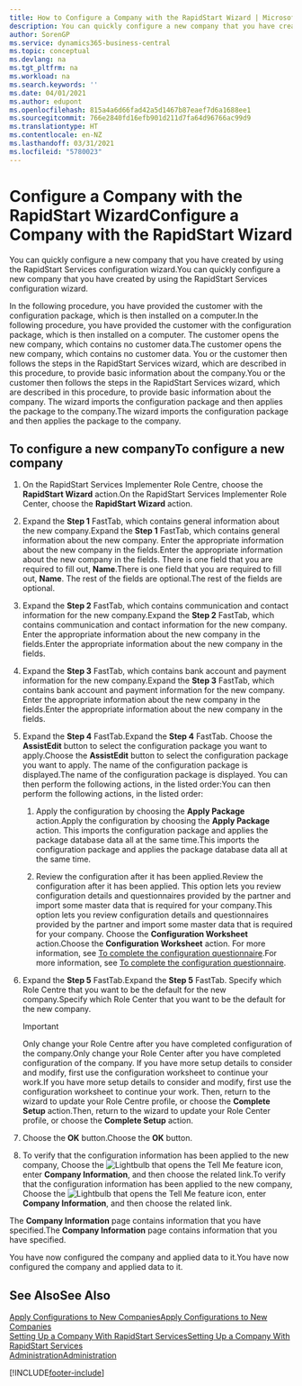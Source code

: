 ```yaml
---
title: How to Configure a Company with the RapidStart Wizard | Microsoft Docs
description: You can quickly configure a new company that you have created by using the RapidStart Services configuration wizard.
author: SorenGP
ms.service: dynamics365-business-central
ms.topic: conceptual
ms.devlang: na
ms.tgt_pltfrm: na
ms.workload: na
ms.search.keywords: ''
ms.date: 04/01/2021
ms.author: edupont
ms.openlocfilehash: 815a4a6d66fad42a5d1467b87eaef7d6a1688ee1
ms.sourcegitcommit: 766e2840fd16efb901d211d7fa64d96766ac99d9
ms.translationtype: HT
ms.contentlocale: en-NZ
ms.lasthandoff: 03/31/2021
ms.locfileid: "5780023"
---
```

# <a name="configure-a-company-with-the-rapidstart-wizard"></a><span data-ttu-id="138a0-103">Configure a Company with the RapidStart Wizard</span><span class="sxs-lookup"><span data-stu-id="138a0-103">Configure a Company with the RapidStart Wizard</span></span>
<span data-ttu-id="138a0-104">You can quickly configure a new company that you have created by using the RapidStart Services configuration wizard.</span><span class="sxs-lookup"><span data-stu-id="138a0-104">You can quickly configure a new company that you have created by using the RapidStart Services configuration wizard.</span></span>

<span data-ttu-id="138a0-105">In the following procedure, you have provided the customer with the configuration package, which is then installed on a computer.</span><span class="sxs-lookup"><span data-stu-id="138a0-105">In the following procedure, you have provided the customer with the configuration package, which is then installed on a computer.</span></span> <span data-ttu-id="138a0-106">The customer opens the new company, which contains no customer data.</span><span class="sxs-lookup"><span data-stu-id="138a0-106">The customer opens the new company, which contains no customer data.</span></span> <span data-ttu-id="138a0-107">You or the customer then follows the steps in the RapidStart Services wizard, which are described in this procedure, to provide basic information about the company.</span><span class="sxs-lookup"><span data-stu-id="138a0-107">You or the customer then follows the steps in the RapidStart Services wizard, which are described in this procedure, to provide basic information about the company.</span></span> <span data-ttu-id="138a0-108">The wizard imports the configuration package and then applies the package to the company.</span><span class="sxs-lookup"><span data-stu-id="138a0-108">The wizard imports the configuration package and then applies the package to the company.</span></span>  

## <a name="to-configure-a-new-company"></a><span data-ttu-id="138a0-109">To configure a new company</span><span class="sxs-lookup"><span data-stu-id="138a0-109">To configure a new company</span></span>  
1. <span data-ttu-id="138a0-110">On the RapidStart Services Implementer Role Centre, choose the **RapidStart Wizard** action.</span><span class="sxs-lookup"><span data-stu-id="138a0-110">On the RapidStart Services Implementer Role Center, choose the **RapidStart Wizard** action.</span></span>  
2. <span data-ttu-id="138a0-111">Expand the **Step 1** FastTab, which contains general information about the new company.</span><span class="sxs-lookup"><span data-stu-id="138a0-111">Expand the **Step 1** FastTab, which contains general information about the new company.</span></span> <span data-ttu-id="138a0-112">Enter the appropriate information about the new company in the fields.</span><span class="sxs-lookup"><span data-stu-id="138a0-112">Enter the appropriate information about the new company in the fields.</span></span> <span data-ttu-id="138a0-113">There is one field that you are required to fill out, **Name**.</span><span class="sxs-lookup"><span data-stu-id="138a0-113">There is one field that you are required to fill out, **Name**.</span></span> <span data-ttu-id="138a0-114">The rest of the fields are optional.</span><span class="sxs-lookup"><span data-stu-id="138a0-114">The rest of the fields are optional.</span></span>  
3. <span data-ttu-id="138a0-115">Expand the **Step 2** FastTab, which contains communication and contact information for the new company.</span><span class="sxs-lookup"><span data-stu-id="138a0-115">Expand the **Step 2** FastTab, which contains communication and contact information for the new company.</span></span> <span data-ttu-id="138a0-116">Enter the appropriate information about the new company in the fields.</span><span class="sxs-lookup"><span data-stu-id="138a0-116">Enter the appropriate information about the new company in the fields.</span></span>
4. <span data-ttu-id="138a0-117">Expand the **Step 3** FastTab, which contains bank account and payment information for the new company.</span><span class="sxs-lookup"><span data-stu-id="138a0-117">Expand the **Step 3** FastTab, which contains bank account and payment information for the new company.</span></span> <span data-ttu-id="138a0-118">Enter the appropriate information about the new company in the fields.</span><span class="sxs-lookup"><span data-stu-id="138a0-118">Enter the appropriate information about the new company in the fields.</span></span>  
5. <span data-ttu-id="138a0-119">Expand the **Step 4** FastTab.</span><span class="sxs-lookup"><span data-stu-id="138a0-119">Expand the **Step 4** FastTab.</span></span> <span data-ttu-id="138a0-120">Choose the **AssistEdit** button to select the configuration package you want to apply.</span><span class="sxs-lookup"><span data-stu-id="138a0-120">Choose the **AssistEdit** button to select the configuration package you want to apply.</span></span> <span data-ttu-id="138a0-121">The name of the configuration package is displayed.</span><span class="sxs-lookup"><span data-stu-id="138a0-121">The name of the configuration package is displayed.</span></span> <span data-ttu-id="138a0-122">You can then perform the following actions, in the listed order:</span><span class="sxs-lookup"><span data-stu-id="138a0-122">You can then perform the following actions, in the listed order:</span></span>  

    1. <span data-ttu-id="138a0-123">Apply the configuration by choosing the **Apply Package** action.</span><span class="sxs-lookup"><span data-stu-id="138a0-123">Apply the configuration by choosing the **Apply Package** action.</span></span> <span data-ttu-id="138a0-124">This imports the configuration package and applies the package database data all at the same time.</span><span class="sxs-lookup"><span data-stu-id="138a0-124">This imports the configuration package and applies the package database data all at the same time.</span></span>  

    2. <span data-ttu-id="138a0-125">Review the configuration after it has been applied.</span><span class="sxs-lookup"><span data-stu-id="138a0-125">Review the configuration after it has been applied.</span></span> <span data-ttu-id="138a0-126">This option lets you review configuration details and questionnaires provided by the partner and import some master data that is required for your company.</span><span class="sxs-lookup"><span data-stu-id="138a0-126">This option lets you review configuration details and questionnaires provided by the partner and import some master data that is required for your company.</span></span> <span data-ttu-id="138a0-127">Choose the **Configuration Worksheet** action.</span><span class="sxs-lookup"><span data-stu-id="138a0-127">Choose the **Configuration Worksheet** action.</span></span> <span data-ttu-id="138a0-128">For more information, see [To complete the configuration questionnaire](admin-gather-customer-setup-values.md#to-complete-the-configuration-questionnaire).</span><span class="sxs-lookup"><span data-stu-id="138a0-128">For more information, see [To complete the configuration questionnaire](admin-gather-customer-setup-values.md#to-complete-the-configuration-questionnaire).</span></span>  

6. <span data-ttu-id="138a0-129">Expand the **Step 5** FastTab.</span><span class="sxs-lookup"><span data-stu-id="138a0-129">Expand the **Step 5** FastTab.</span></span> <span data-ttu-id="138a0-130">Specify which Role Centre that you want to be the default for the new company.</span><span class="sxs-lookup"><span data-stu-id="138a0-130">Specify which Role Center that you want to be the default for the new company.</span></span>  

    > [!IMPORTANT]  
    >  <span data-ttu-id="138a0-131">Only change your Role Centre after you have completed configuration of the company.</span><span class="sxs-lookup"><span data-stu-id="138a0-131">Only change your Role Center after you have completed configuration of the company.</span></span> <span data-ttu-id="138a0-132">If you have more setup details to consider and modify, first use the configuration worksheet to continue your work.</span><span class="sxs-lookup"><span data-stu-id="138a0-132">If you have more setup details to consider and modify, first use the configuration worksheet to continue your work.</span></span> <span data-ttu-id="138a0-133">Then, return to the wizard to update your Role Centre profile, or choose the **Complete Setup** action.</span><span class="sxs-lookup"><span data-stu-id="138a0-133">Then, return to the wizard to update your Role Center profile, or choose the **Complete Setup** action.</span></span>

7. <span data-ttu-id="138a0-134">Choose the **OK** button.</span><span class="sxs-lookup"><span data-stu-id="138a0-134">Choose the **OK** button.</span></span>  
8. <span data-ttu-id="138a0-135">To verify that the configuration information has been applied to the new company, Choose the ![Lightbulb that opens the Tell Me feature](media/ui-search/search_small.png "Tell me what you want to do") icon, enter **Company Information**, and then choose the related link.</span><span class="sxs-lookup"><span data-stu-id="138a0-135">To verify that the configuration information has been applied to the new company, Choose the ![Lightbulb that opens the Tell Me feature](media/ui-search/search_small.png "Tell me what you want to do") icon, enter **Company Information**, and then choose the related link.</span></span>

<span data-ttu-id="138a0-136">The **Company Information** page contains information that you have specified.</span><span class="sxs-lookup"><span data-stu-id="138a0-136">The **Company Information** page contains information that you have specified.</span></span>   

<span data-ttu-id="138a0-137">You have now configured the company and applied data to it.</span><span class="sxs-lookup"><span data-stu-id="138a0-137">You have now configured the company and applied data to it.</span></span>  

## <a name="see-also"></a><span data-ttu-id="138a0-138">See Also</span><span class="sxs-lookup"><span data-stu-id="138a0-138">See Also</span></span>  
[<span data-ttu-id="138a0-139">Apply Configurations to New Companies</span><span class="sxs-lookup"><span data-stu-id="138a0-139">Apply Configurations to New Companies</span></span>](admin-apply-configuration-to-new-companies.md)  
[<span data-ttu-id="138a0-140">Setting Up a Company With RapidStart Services</span><span class="sxs-lookup"><span data-stu-id="138a0-140">Setting Up a Company With RapidStart Services</span></span>](admin-set-up-a-company-with-rapidstart.md)  
[<span data-ttu-id="138a0-141">Administration</span><span class="sxs-lookup"><span data-stu-id="138a0-141">Administration</span></span>](admin-setup-and-administration.md)


[!INCLUDE[footer-include](includes/footer-banner.md)]